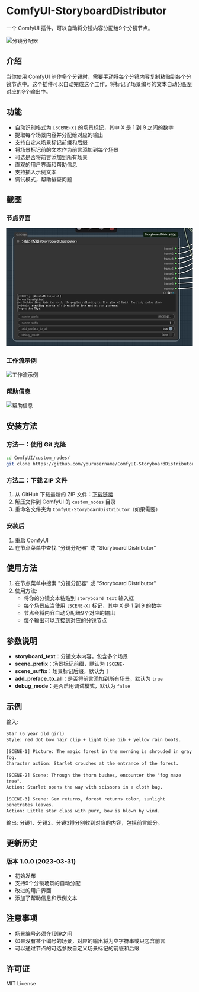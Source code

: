 # ComfyUI-StoryboardDistributor

一个 ComfyUI 插件，可以自动将分镜内容分配给9个分镜节点。

![分镜分配器](examples/screenshot.png)

## 介绍

当你使用 ComfyUI 制作多个分镜时，需要手动将每个分镜内容复制粘贴到各个分镜节点中。这个插件可以自动完成这个工作，将标记了场景编号的文本自动分配到对应的9个输出中。

## 功能

- 自动识别格式为 `[SCENE-X]` 的场景标记，其中 X 是 1 到 9 之间的数字
- 提取每个场景内容并分配给对应的输出
- 支持自定义场景标记前缀和后缀
- 将场景标记前的文本作为前言添加到每个场景
- 可选是否将前言添加到所有场景
- 直观的用户界面和帮助信息
- 支持插入示例文本
- 调试模式，帮助排查问题

## 截图

### 节点界面
![节点界面](examples/screenshot_node.png)

### 工作流示例
![工作流示例](examples/screenshot_workflow.png)

### 帮助信息
![帮助信息](examples/screenshot_help.png)

## 安装方法

### 方法一：使用 Git 克隆

```bash
cd ComfyUI/custom_nodes/
git clone https://github.com/yourusername/ComfyUI-StoryboardDistributor.git
```

### 方法二：下载 ZIP 文件

1. 从 GitHub 下载最新的 ZIP 文件：[下载链接](https://github.com/yourusername/ComfyUI-StoryboardDistributor/archive/refs/heads/main.zip)
2. 解压文件到 ComfyUI 的 `custom_nodes` 目录
3. 重命名文件夹为 `ComfyUI-StoryboardDistributor`（如果需要）

### 安装后

1. 重启 ComfyUI
2. 在节点菜单中查找 "分镜分配器" 或 "Storyboard Distributor"

## 使用方法

1. 在节点菜单中搜索 "分镜分配器" 或 "Storyboard Distributor"
2. 使用方法:
   - 将你的分镜文本粘贴到 `storyboard_text` 输入框
   - 每个场景应当使用 `[SCENE-X]` 标记，其中 X 是 1 到 9 的数字
   - 节点会将内容自动分配给9个对应的输出
   - 每个输出可以连接到对应的分镜节点

## 参数说明

- **storyboard_text**：分镜文本内容，包含多个场景
- **scene_prefix**：场景标记前缀，默认为 `[SCENE-`
- **scene_suffix**：场景标记后缀，默认为 `]`
- **add_preface_to_all**：是否将前言添加到所有场景，默认为 `true`
- **debug_mode**：是否启用调试模式，默认为 `false`

## 示例

输入:
```
Star (6 year old girl)
Style: red dot bow hair clip + light blue bib + yellow rain boots.

[SCENE-1] Picture: The magic forest in the morning is shrouded in gray fog.
Character action: Starlet crouches at the entrance of the forest.

[SCENE-2] Scene: Through the thorn bushes, encounter the "fog maze tree".
Action: Starlet opens the way with scissors in a cloth bag.

[SCENE-3] Scene: Gem returns, forest returns color, sunlight penetrates leaves.
Action: Little star claps with purr, bow is blown by wind.
```

输出:
分镜1、分镜2、分镜3将分别收到对应的内容，包括前言部分。

## 更新历史

### 版本 1.0.0 (2023-03-31)

- 初始发布
- 支持9个分镜场景的自动分配
- 改进的用户界面
- 添加了帮助信息和示例文本

## 注意事项

- 场景编号必须在1到9之间
- 如果没有某个编号的场景，对应的输出将为空字符串或只包含前言
- 可以通过节点的可选参数自定义场景标记的前缀和后缀

## 许可证

MIT License 
